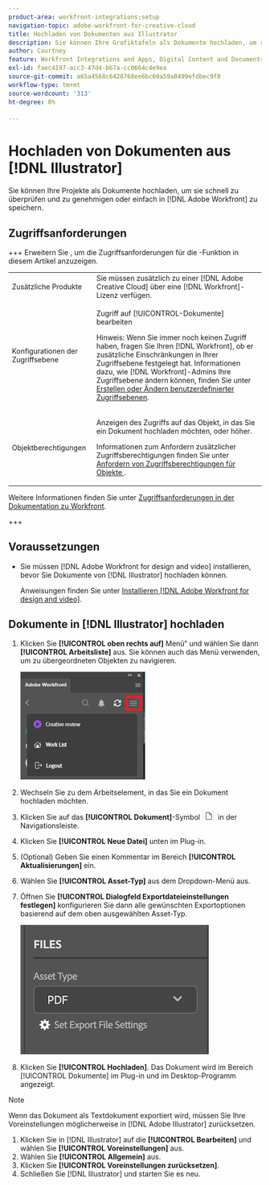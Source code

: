 ```yaml
---
product-area: workfront-integrations;setup
navigation-topic: adobe-workfront-for-creative-cloud
title: Hochladen von Dokumenten aus Illustrator
description: Sie können Ihre Grafiktafeln als Dokumente hochladen, um sie schnell zu überprüfen und zu genehmigen oder einfach in Adobe Workfront zu speichern.
author: Courtney
feature: Workfront Integrations and Apps, Digital Content and Documents
exl-id: faec4197-acc3-47d4-bb7a-cc0664c4e9ea
source-git-commit: a65a4568c6428768ee6bc60a59a8499efdbec9f8
workflow-type: tm+mt
source-wordcount: '313'
ht-degree: 0%

---
```


# Hochladen von Dokumenten aus [!DNL Illustrator]

Sie können Ihre Projekte als Dokumente hochladen, um sie schnell zu überprüfen und zu genehmigen oder einfach in [!DNL Adobe Workfront] zu speichern.

## Zugriffsanforderungen

+++ Erweitern Sie , um die Zugriffsanforderungen für die -Funktion in diesem Artikel anzuzeigen.

<table style="table-layout:auto"> 
 <col> 
 <col> 
 <tbody> 
  <!-- <tr> 
   <td role="rowheader">[!DNL Adobe Workfront] package</td> 
   <td> Any </td> 
  </tr> 
  <tr data-mc-conditions=""> 
   <td role="rowheader">[!DNL Adobe Workfront] license</td> 
   <td> 
   <p>Standard</p>
   <p>Work or higher</p> </td> 
  </tr> 
  <tr> -->
   <td role="rowheader">Zusätzliche Produkte</td> 
   <td>Sie müssen zusätzlich zu einer [!DNL Adobe Creative Cloud] über eine [!DNL Workfront]-Lizenz verfügen.</td> 
  </tr> 
  <tr> 
   <td role="rowheader">Konfigurationen der Zugriffsebene</td> 
   <td> <p>Zugriff auf [!UICONTROL-Dokumente] bearbeiten</p> <p>Hinweis: Wenn Sie immer noch keinen Zugriff haben, fragen Sie Ihren [!DNL Workfront], ob er zusätzliche Einschränkungen in Ihrer Zugriffsebene festgelegt hat. Informationen dazu, wie [!DNL Workfront]-Admins Ihre Zugriffsebene ändern können, finden Sie unter <a href="../../administration-and-setup/add-users/configure-and-grant-access/create-modify-access-levels.md" class="MCXref xref">Erstellen oder Ändern benutzerdefinierter Zugriffsebenen</a>.</p> </td> 
  </tr> 
  <tr> 
   <td role="rowheader">Objektberechtigungen</td> 
   <td> <p>Anzeigen des Zugriffs auf das Objekt, in das Sie ein Dokument hochladen möchten, oder höher.</p> <p>Informationen zum Anfordern zusätzlicher Zugriffsberechtigungen finden Sie unter <a href="../../workfront-basics/grant-and-request-access-to-objects/request-access.md" class="MCXref xref">Anfordern von Zugriffsberechtigungen für Objekte </a>.</p> </td> 
  </tr> 
 </tbody> 
</table>

Weitere Informationen finden Sie unter [Zugriffsanforderungen in der Dokumentation zu Workfront](/help/quicksilver/administration-and-setup/add-users/access-levels-and-object-permissions/access-level-requirements-in-documentation.md).

+++

## Voraussetzungen

* Sie müssen [!DNL Adobe Workfront for design and video] installieren, bevor Sie Dokumente von [!DNL Illustrator] hochladen können.

  Anweisungen finden Sie unter [Installieren [!DNL Adobe Workfront for design and video]](/help/quicksilver/workfront-integrations-and-apps/adobe-workfront-for-creative-cloud/wf-install-cc.md).

## Dokumente in [!DNL Illustrator] hochladen

1. Klicken Sie **[!UICONTROL oben rechts auf]** Menü“ und wählen Sie dann **[!UICONTROL Arbeitsliste]** aus. Sie können auch das Menü verwenden, um zu übergeordneten Objekten zu navigieren.

   ![Zurück zur Arbeitsliste](assets/go-back-to-work-list-350x314.png)

1. Wechseln Sie zu dem Arbeitselement, in das Sie ein Dokument hochladen möchten.
1. Klicken Sie auf das **[!UICONTROL Dokument]**-Symbol ![Dokument](assets/documents.png) in der Navigationsleiste.

1. Klicken Sie **[!UICONTROL Neue Datei]** unten im Plug-in.
1. (Optional) Geben Sie einen Kommentar im Bereich **[!UICONTROL Aktualisierungen]** ein.
1. Wählen Sie **[!UICONTROL Asset-Typ]** aus dem Dropdown-Menü aus.
1. Öffnen Sie **[!UICONTROL Dialogfeld Exportdateieinstellungen festlegen]** konfigurieren Sie dann alle gewünschten Exportoptionen basierend auf dem oben ausgewählten Asset-Typ.

   ![Dateiexporteinstellungen](assets/file-export-settings.png)
1. Klicken Sie **[!UICONTROL Hochladen]**.
Das Dokument wird im Bereich [!UICONTROL Dokumente] im Plug-in und im Desktop-Programm angezeigt.

>[!NOTE]
>
>Wenn das Dokument als Textdokument exportiert wird, müssen Sie Ihre Voreinstellungen möglicherweise in [!DNL Adobe Illustrator] zurücksetzen.
>
>1. Klicken Sie in [!DNL Illustrator] auf die **[!UICONTROL Bearbeiten]** und wählen Sie **[!UICONTROL Voreinstellungen]** aus.
>1. Wählen Sie **[!UICONTROL Allgemein]** aus.
>1. Klicken Sie **[!UICONTROL Voreinstellungen zurücksetzen]**.
>1. Schließen Sie [!DNL Illustrator] und starten Sie es neu.
